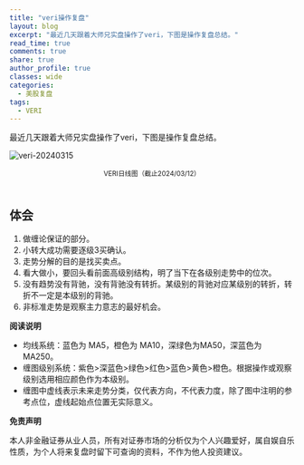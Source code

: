 ```yaml
---
title: "veri操作复盘"
layout: blog
excerpt: "最近几天跟着大师兄实盘操作了veri，下图是操作复盘总结。"
read_time: true
comments: true
share: true
author_profile: true
classes: wide
categories:
  - 美股复盘
tags:
  - VERI
---
```


最近几天跟着大师兄实盘操作了veri，下图是操作复盘总结。

![veri-20240315](/assets/images/2024/2024-03-15-VERI.png)
<small><center>VERI日线图（截止2024/03/12）</center></small>　

## 体会

1. 做缠论保证的部分。
2. 小转大成功需要逐级3买确认。
3. 走势分解的目的是找买卖点。
4. 看大做小，要回头看前面高级别结构，明了当下在各级别走势中的位次。
5. 没有趋势没有背驰，没有背驰没有转折。某级别的背驰对应某级别的转折，转折不一定是本级别的背驰。
6. 非标准走势是观察主力意志的最好机会。

**阅读说明**

* 均线系统：蓝色为 MA5，橙色为 MA10，深绿色为MA50，深蓝色为MA250。
* 缠图级别系统：紫色>深蓝色>绿色>红色>蓝色>黄色>橙色。根据操作或观察级别选用相应颜色作为本级别。
* 缠图中虚线表示未来走势分类，仅代表方向，不代表力度，除了图中注明的参考点位，虚线起始点位置无实际意义。

**免责声明** 

本人非金融证券从业人员，所有对证券市场的分析仅为个人兴趣爱好，属自娱自乐性质，为个人将来复盘时留下可查询的资料，不作为他人投资建议。

